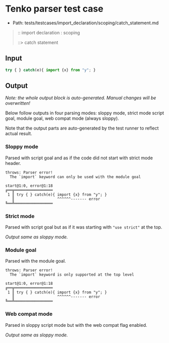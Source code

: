 # Tenko parser test case

- Path: tests/testcases/import_declaration/scoping/catch_statement.md

> :: import declaration : scoping
>
> ::> catch statement

## Input

`````js
try { } catch(e){ import {x} from "y"; }
`````

## Output

_Note: the whole output block is auto-generated. Manual changes will be overwritten!_

Below follow outputs in four parsing modes: sloppy mode, strict mode script goal, module goal, web compat mode (always sloppy).

Note that the output parts are auto-generated by the test runner to reflect actual result.

### Sloppy mode

Parsed with script goal and as if the code did not start with strict mode header.

`````
throws: Parser error!
  The `import` keyword can only be used with the module goal

start@1:0, error@1:18
╔══╦═════════════════
 1 ║ try { } catch(e){ import {x} from "y"; }
   ║                   ^^^^^^------- error
╚══╩═════════════════

`````

### Strict mode

Parsed with script goal but as if it was starting with `"use strict"` at the top.

_Output same as sloppy mode._

### Module goal

Parsed with the module goal.

`````
throws: Parser error!
  The `import` keyword is only supported at the top level

start@1:0, error@1:18
╔══╦═════════════════
 1 ║ try { } catch(e){ import {x} from "y"; }
   ║                   ^^^^^^------- error
╚══╩═════════════════

`````


### Web compat mode

Parsed in sloppy script mode but with the web compat flag enabled.

_Output same as sloppy mode._
